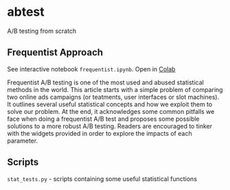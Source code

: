 # abtest
A/B testing from scratch

## Frequentist Approach

See interactive notebook `frequentist.ipynb`. Open in [Colab](https://colab.research.google.com/github/cstorm125/abtest/blob/master/frequentist_colab.ipynb)

Frequentist A/B testing is one of the most used and abused statistical methods in the world. This article starts with a simple problem of comparing two online ads campaigns (or teatments, user interfaces or slot machines). It outlines several useful statistical concepts and how we exploit them to solve our problem. At the end, it acknowledges some common pitfalls we face when doing a frequentist A/B test and proposes some possible solutions to a more robust A/B testing. Readers are encouraged to tinker with the widgets provided in order to explore the impacts of each parameter.

## Scripts
`stat_tests.py` - scripts containing some useful statistical functions
